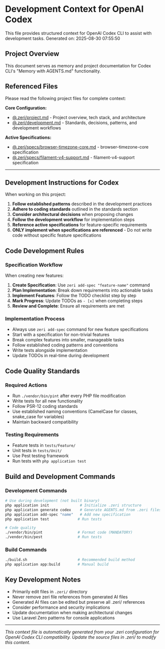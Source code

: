 # Development Context for OpenAI Codex

This file provides structured context for OpenAI Codex CLI to assist with development tasks.
Generated on: 2025-08-30 07:55:50

## Project Overview

This document serves as memory and project documentation for Codex CLI's "Memory with AGENTS.md" functionality.

## Referenced Files

Please read the following project files for complete context:

**Core Configuration:**
- [@.zeri/project.md](.zeri/project.md) - Project overview, tech stack, and architecture
- [@.zeri/development.md](.zeri/development.md) - Standards, decisions, patterns, and development workflows


**Active Specifications:**
- [@.zeri/specs/browser-timezone-core.md](.zeri/specs/browser-timezone-core.md) - browser-timezone-core specification
- [@.zeri/specs/filament-v4-support.md](.zeri/specs/filament-v4-support.md) - filament-v4-support specification


---

## Development Instructions for Codex

When working on this project:

1. **Follow established patterns** described in the development practices
2. **Adhere to coding standards** outlined in the standards section
3. **Consider architectural decisions** when proposing changes
4. **Follow the development workflow** for implementation steps
5. **Reference active specifications** for feature-specific requirements
6. **ONLY implement when specifications are referenced** - Do not write code without specific feature specifications

## Code Development Rules

### Specification Workflow
When creating new features:

1. **Create Specification**: Use `zeri add-spec "feature-name"` command
2. **Plan Implementation**: Break down requirements into actionable tasks
3. **Implement Features**: Follow the TODO checklist step by step
4. **Mark Progress**: Update TODOs as `- [x]` when completing steps
5. **Review and Complete**: Ensure all requirements are met

### Implementation Process
- Always use `zeri add-spec` command for new feature specifications
- Start with a specification for non-trivial features
- Break complex features into smaller, manageable tasks
- Follow established coding patterns and conventions
- Write tests alongside implementation
- Update TODOs in real-time during development

## Code Quality Standards

### Required Actions
- Run `./vendor/bin/pint` after every PHP file modification
- Write tests for all new functionality
- Follow PSR-12 coding standards
- Use established naming conventions (CamelCase for classes, snake_case for variables)
- Maintain backward compatibility

### Testing Requirements
- Feature tests in `tests/Feature/`
- Unit tests in `tests/Unit/`
- Use Pest testing framework
- Run tests with `php application test`

## Build and Development Commands

### Development Commands
```bash
# Use during development (not built binary)
php application init              # Initialize .zeri structure
php application generate codex    # Generate AGENTS.md from .zeri files
php application add-spec "name"   # Add new specification
php application test             # Run tests

# Code quality
./vendor/bin/pint                # Format code (MANDATORY)
./vendor/bin/pest                # Run tests
```

### Build Commands
```bash
./build.sh                       # Recommended build method
php application app:build        # Manual build
```

## Key Development Notes

- Primarily edit files in `.zeri/` directory
- Never remove zeri file references from generated AI files
- Generated AI files can be edited but preserve all .zeri/ references
- Consider performance and security implications
- Update documentation when making architectural changes
- Use Laravel Zero patterns for console applications

---
*This context file is automatically generated from your .zeri configuration for OpenAI Codex CLI compatibility. Update the source files in .zeri/ to modify this content.*